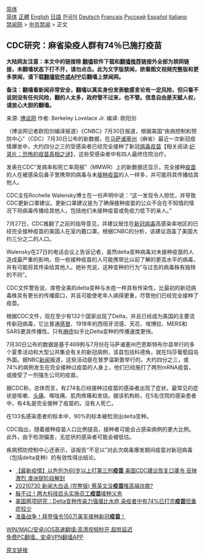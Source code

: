  <!-- 面包屑导航 --> <div class="breadcrumb"><!-- GTranslate: https://gtranslate.io/ -->  <div class="switcher notranslate">  <div class="selected">  <a href="#" onclick="return false;"> 简体</a>  </div>  <div class="option">  <a href="https://www.bannedbook.org" onclick="doGTranslate('zh-CN|zh-CN');jQuery('div.switcher div.selected a').html(jQuery(this).html());return false;" title="简体中文" class="nturl selected"> 简体</a>  <a href="https://www.bannedbook.org/zh-tw/" onclick="doGTranslate('zh-CN|zh-TW');jQuery('div.switcher div.selected a').html(jQuery(this).html());return false;" title="繁體中文" class="nturl"> 正體</a>  <a href="https://www.bannedbook.org/en/" onclick="doGTranslate('zh-CN|en');jQuery('div.switcher div.selected a').html(jQuery(this).html());return false;" title="English" class="nturl"> English</a>  <a href="https://www.bannedbook.org/ja/" onclick="doGTranslate('zh-CN|ja');jQuery('div.switcher div.selected a').html(jQuery(this).html());return false;" title="日本語" class="nturl"> 日語</a>  <a href="https://www.bannedbook.org/ko/" onclick="doGTranslate('zh-CN|ko');jQuery('div.switcher div.selected a').html(jQuery(this).html());return false;" title="한국어" class="nturl"> 한국어</a>  <a href="https://www.bannedbook.org/de/" onclick="doGTranslate('zh-CN|de');jQuery('div.switcher div.selected a').html(jQuery(this).html());return false;" title="Deutsch" class="nturl"> Deutsch</a>  <a href="https://www.bannedbook.org/fr/" onclick="doGTranslate('zh-CN|fr');jQuery('div.switcher div.selected a').html(jQuery(this).html());return false;" title="Français" class="nturl"> Français</a>  <a href="https://www.bannedbook.org/ru/" onclick="doGTranslate('zh-CN|ru');jQuery('div.switcher div.selected a').html(jQuery(this).html());return false;" title="Русский" class="nturl"> Русский</a>  <a href="https://www.bannedbook.org/es/" onclick="doGTranslate('zh-CN|es');jQuery('div.switcher div.selected a').html(jQuery(this).html());return false;" title="Español" class="nturl"> Español</a>  <a href="https://www.bannedbook.org/it/" onclick="doGTranslate('zh-CN|it');jQuery('div.switcher div.selected a').html(jQuery(this).html());return false;" title="Italiano" class="nturl"> Italiano</a>  </div>  </div>      <div class='breadcrumb-sub'><!-- Breadcrumb NavXT 6.3.0 --> <a href="https://www.bannedbook.org/" class="home">禁闻网</a> &gt; <a href="https://www.bannedbook.org/bnews/cbnews/" class="category">中共禁闻</a> &gt; 正文</div></div><h2>CDC研究：麻省染疫人群有74％已施打疫苗</h2> <p class="notice"><b>大陆网友注意：本文中的链接除 <a href="https://github.com/bannedbook/fanqiang" >翻墙</a>软件下载和<a href="https://github.com/killgcd/justmysocks/blob/master/README.md">翻墙推荐</a>链接外全部为禁网链接，未翻墙状态下打不开，请勿点击。此为文字版禁闻，欲看图文视频完整版和更多禁闻，请下载<a href="https://github.com/bannedbook/fanqiang">翻墙软件或APP</a>后翻墙上禁闻网。</p><p>备注：翻墙看新闻非常安全，翻墙以真实身份发表敏感言论有一定风险，但只看不说则没有任何风险，翻的人太多，政府管不过来，也不管。信息自由是天赋人权，请放心大胆的翻墙。</b></p>  <div class="entry"> <p>来源:&nbsp;<a href="https://www.bannedbook.org/bnews/tag/%e5%8d%9a%e8%b0%88%e7%bd%91/" class="st_tag internal_tag" rel="tag" title="标签 博谈网 下的日志">博谈网</a>                            作者:&nbsp;Berkeley Lovelace Jr.                       编译:&nbsp;欧阳剑                                                 </p> <p>（博谈网记者欧阳剑编译报道）《CNBC》7月30日报道，根据美国“疾病控制和预防中心”（CDC）7月30日公布的新数据，在<a href="https://www.bannedbook.org/bnews/tag/%E9%A9%AC%E8%90%A8%E8%AF%B8%E5%A1%9E%E5%B7%9E/" class="st_tag internal_tag" rel="tag" title="标签 马萨诸塞州 下的日志">马萨诸塞州</a>（麻省）最近一次新冠疫情爆发中，大约四分之三的受感染者已经完全接种了新冠<a href="https://www.bannedbook.org/bnews/tag/%e7%97%85%e6%af%92/" class="st_tag internal_tag" rel="tag" title="标签 病毒 下的日志">病毒</a><span class='wp_keywordlink'><a href="https://www.bannedbook.org/bnews/tculture/20160630/551027.html" title="疫苗" target="_blank">疫苗</a></span>【相关阅读:<a href='https://www.bannedbook.org/bnews/topimagenews/20180408/925060.html' target='_blank'>纪录片：恐怖的疫苗真相之谜</a>】，这些受感染者中有四人最终住院治疗。</p> <p>发表在CDC“发病率和死亡率周报”（MMWR）上的新数据还显示，完全接种<a href="https://www.bannedbook.org/bnews/tag/%e7%96%ab%e8%8b%97/" class="st_tag internal_tag" rel="tag" title="标签 疫苗 下的日志">疫苗</a>的人在被感染后鼻子里携带的病毒与未<a href="https://www.bannedbook.org/bnews/tag/%E6%8E%A5%E7%A7%8D%E7%96%AB%E8%8B%97/" class="st_tag internal_tag" rel="tag" title="标签 接种疫苗 下的日志">接种疫苗</a>的人一样多，并可能将其传播给其他人。</p>  <p>CDC主任Rochelle Walensky博士在一份声明中说：“这一发现令人担忧，并导致CDC更新口罩建议。更新口罩建议是为了确保接种疫苗的公众不会在不知情的情况下将病毒传播给其他人，包括他们未接种疫苗或免疫力低下的亲人。”</p> <p>7月27日，CDC推翻了之前的指导意见，并建议居住在<a href="https://www.bannedbook.org/bnews/tag/%e6%96%b0%e5%86%a0%e7%97%85%e6%af%92/" class="st_tag internal_tag" rel="tag" title="标签 新冠病毒 下的日志">新冠病毒</a>高感染率地区的已经完全接种疫苗的美国人在室内戴口罩。根据CNBC的分析，该建议涵盖了美国大约三分之二的人口。</p> <p>Walensky在27日的电话会议上告诉记者，虽然delta变种病毒对未接种疫苗的人造成最严重的影响，但一些接种疫苗的人可能携带比以前了解的更高水平的病毒，并有可能将其传染给其他人。她补充说，这种变种的行为“与过去的病毒株有独特的不同”。</p>  <p>CDC文件警告说，席卷全美的delta变种与水痘一样具有传染性，比最初的新冠病毒株具有更长的传播窗口，并且可能使老年人病得更重，尽管他们已经完全接种了疫苗。</p> <p>根据CDC文件，现在至少有132个国家出现了Delta，并且已经成为美国的主要流传新冠病毒，它比普通<a href="https://www.bannedbook.org/bnews/tag/%E6%84%9F%E5%86%92/" class="st_tag internal_tag" rel="tag" title="标签 感冒 下的日志">感冒</a>、1918年的西班牙流感、天花、埃博拉、MERS和SARS更具传播性。只有<a href="https://www.bannedbook.org/bnews/tag/%e9%ba%bb%e7%96%b9/" class="st_tag internal_tag" rel="tag" title="标签 麻疹 下的日志">麻疹</a>似乎比Delta变种的传播速度更快。</p> <p>7月30日公布的数据是基于469例与7月份在马萨诸塞州巴恩斯特布尔县举行的多个夏季活动和大型公共集会有关的新冠病例，该县包括科德角，就在玛莎葡萄园岛外面。据NBC<span class='wp_keywordlink_affiliate'><a href="https://www.bannedbook.org/" title="新闻">新闻</a></span>报道，这些活动是在普罗温斯敦举行的。大约四分之三，或74%的病例发生在完全接种过疫苗的人身上，他们已经施打了两剂mRNA疫苗，或接受了一剂强生公司的疫苗。</p>  <p>据CDC称，总体而言，有274名已经接种过疫苗的感染者出现了症状。最常见的症状是咳嗽、<a href="https://www.bannedbook.org/bnews/tag/%e5%a4%b4%e7%97%9b/" class="st_tag internal_tag" rel="tag" title="标签 头痛 下的日志">头痛</a>、喉咙痛、肌肉疼痛和发烧。据该机构称，在5名住院的感染患者中，有4名是完全接种了疫苗的。没有人死亡。</p> <p>在133名感染患者的标本中，90%的标本被检测出delta变种。</p> <p>CDC指出，随着接种疫苗人口比例提高，接种者可能会占感染病例的更大比例。此外，由于检测偏差，无症状的感染者可能会被低估。</p>  <p>疾病预防控制中心还表示，该报告“不足以”对此次病毒爆发期间疫苗对新冠病毒（包括delta变种）的有效性得出结论。</p> <ul class='op-related-articles' title='相关阅读'> <li><a href='https://www.bannedbook.org/bnews/bannedvideo/20210731/1597388.html' target='_blank'>【最新疫情】以色列为60岁以上打第三剂<b>疫苗</b> 美国CDC建议恢复口罩令 反映激烈 澳洲提阶段解封</a></li> <li><a href='https://www.bannedbook.org/bnews/taiwannews/20210731/1597383.html' target='_blank'>20210730 新闻大白话 (完整版) 蔡英文没<b>疫苗</b>推高端诈欺?</a></li> <li><a href='https://www.bannedbook.org/bnews/cnnews/20210731/1597374.html' target='_blank'>躲不过！两大科技巨头实施员工<b>疫苗</b>接种义务</a></li> <li><a href='https://www.bannedbook.org/bnews/worldnews/usa/20210731/1597345.html' target='_blank'>美国两项研究：Delta变种传染力强堪比水痘 染疫者中有74%已打完<b>疫苗</b>但重症较少</a></li> <li><a href='https://www.bannedbook.org/bnews/bannedvideo/20210731/1597341.html' target='_blank'>准备战争！拜登强令150万美军接种新冠<b>疫苗</b>！</a></li> </ul> <p class="texttj"> <a href="https://github.com/bannedbook/fanqiang/wiki/V2ray%E6%9C%BA%E5%9C%BA" target="_blank">WIN/MAC/安卓/iOS高速翻墙:高清视频秒开,超低延迟</a><br/> <a href="https://github.com/bannedbook/fanqiang/wiki/%E7%A6%81%E9%97%BB%E7%BD%91%E5%AE%89%E5%8D%93%E7%BF%BB%E5%A2%99%E6%96%B0%E9%97%BBAPP" target="_blank">免费PC翻墙、安卓VPN翻墙APP</a></p><p><a href="https://www.cnbc.com/2021/07/30/cdc-study-shows-74percent-of-people-infected-in-massachusetts-covid-outbreak-were-fully-vaccinated.html">原文链接</a></p><a name='sharetosocial'></a>  <div style="margin-bottom:5px;padding-bottom:5px;clear:both"> <div id="archive-pix-1" class="banner-ads"> <!-- AuctionX Display platform tag START --> <div id="26318x728x90x621x_ADSLOT2" clicktrack="%%CLICK_URL_ESC%%"></div> <!-- AuctionX Display platform tag END --> </div> <div id="archive-pix-2" class="banner-ads"> <!-- AuctionX Display platform tag START --> <div id="26315x300x250x621x_ADSLOT2" clicktrack="%%CLICK_URL_ESC%%"></div> <!-- AuctionX Display platform tag END --> </div> </div>  <div id="archive-pix-1" class="banner-ads"> <!-- AuctionX Display platform tag START --> <div id="26318x728x90x621x_ADSLOT3" clicktrack="%%CLICK_URL_ESC%%"></div> <!-- AuctionX Display platform tag END --> </div> </div><!--END ENTRY--> 